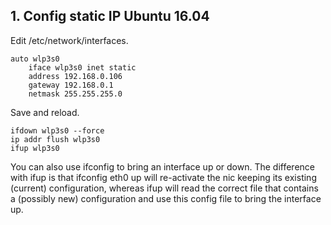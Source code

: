 ## 1. Config static IP Ubuntu 16.04
Edit /etc/network/interfaces.
```
auto wlp3s0
    iface wlp3s0 inet static
    address 192.168.0.106
    gateway 192.168.0.1
    netmask 255.255.255.0
```
Save and reload.
```
ifdown wlp3s0 --force
ip addr flush wlp3s0
ifup wlp3s0
```

You can also use ifconfig to bring an interface up or down. The difference with ifup is that
ifconfig eth0 up will re-activate the nic keeping its existing (current) configuration, whereas
ifup will read the correct file that contains a (possibly new) configuration and use this config
file to bring the interface up.
